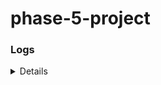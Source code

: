 # phase-5-project




### Logs
<details>
1 - Install python environment based on project template

```
pipenv install flask flask-sqlalchemy flask-migrate sqlalchemy-serializer flask-restful flask-cors faker
```


2 - Create server folder, create 4 files to match template. Run 
```python
npx create-react-app- client --use-npm
```
for client folder, create react environment. PORT=4000 for scripts start.

3 - Setting up users login first, ```pipenv install flask_bcrypt``` to encrypt password. Set up models for Users and initialized the database.
```python
flask db init
flask db revision --autogenerate -m"message"
flask db upgrade
```

4 - Worked on Frontend, needed to install router-dom due to error at homepage. cd into clients to install or --prefix client at end
```python
npm install react-router-dom
```

5 - Worked on Signup page. Write user/password form. Testing, removed role. Added   ```"proxy": "http://localhost:5555"``` to package.json

6 - Found an issue where username can be the same with different capitalized letter, changed this line by adding ```toLowerCase()```. This disable the user to be able to use Capitalize letter in username when signing up
Added delete all user for seed.py

```python

<input
    id='username'
    type='text'
    value={username}
    onChange={(e) => setUsername(e.target.value.toLowerCase())}
/>

```

7 - Working on Login, logout and checksession. Login is put into home, if user is not logged in, Login page will be present. The user has to log in with the correct log in to continue. When sucessfully log in, it will welcome the user and a log out button will be present.

```python
if (user) {
        return (
            <div><h2>Welcome {user.username}</h2>
            <button onClick={handleLogout}>Logout</button>
            </div>
        )
    }else{
        return <Login setUser={setUser}></Login>
    }
```

8 - Set up character database and create Character.js for character creation. Hardest part was the button, tried to make every 5+ stat consume 2 pts, but unable to get the logic right. Gave up for the night and decided with this. Button increase stat, set stat and form will submit all values when they are ready. None of value can be null.
```python
    const increaseStat = (stat, setStat) => {
        if (points > 0) {
          setStat((prev) => prev + 1);
          setPoints((prev) => prev - 1);
        }
    };
    
      const decreaseStat = (stat, setStat) => {
        if (stat > 1) {
          setStat((prev) => prev - 1);
          setPoints((prev) => prev + 1);
        }
    };
```

9 - Now that the character is created. I want to make a list of character created by the logged in character, and give them the option to delete them/choose them for the game.

Made CharacterList, but for some reason it was pulling /character/ from port 4000 instead of 5555. After hours of troubleshooting and changing code. found that ```fetch('/character')``` and ```fetch(/character/) ``` are 2 different things.
Created delete function to delete existing character.
Tested different users, users that has no character caused an error with character.map, made condition to ask user to create their character first.


10 - Making dungeon, monster, and updated character models. Seed.py updated to generate random dungeon and monster. Added logic to calculate hp, atk and def.

11 - Spent a long time trying to find out why Dungeon and Monster can't pull Query, models and app.py had the same class, changed to DungeonGet and MonsterGet instead. useParams to pull character id for Game.js

12 - Troubleshoot and brainstorming how to keep gameUpdated. Kinda tuned Game.js, start button would calculate stat of character and put it in game session.

13 - Create battle.js. Randomize monster in that the dungeon picked when character is chosen. Damage calculation for both character and monster.

</details>